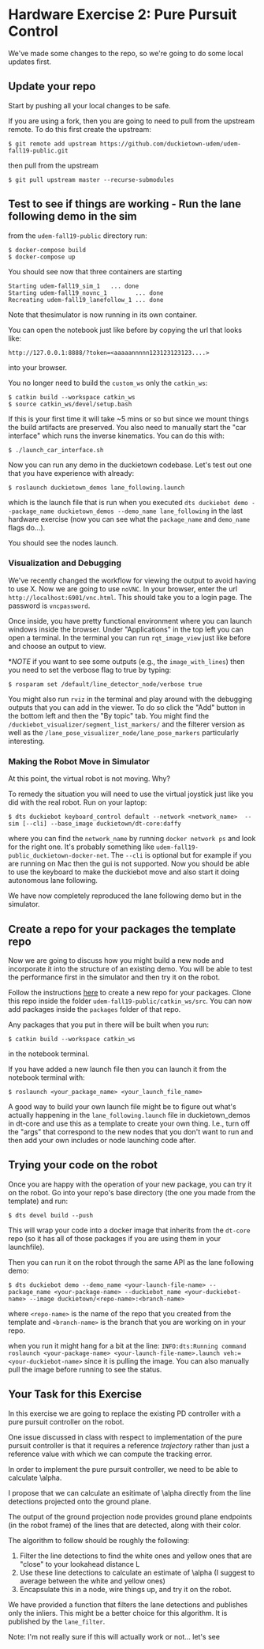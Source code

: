 # Hardware Exercise 2: Pure Pursuit Control

We've made some changes to the repo, so we're going to do some local updates first. 


## Update your repo

Start by pushing all your local changes to be safe. 

If you are using a fork, then you are going to need to pull from the upstream remote. To do this first create the upstream:

    $ git remote add upstream https://github.com/duckietown-udem/udem-fall19-public.git

then pull from the upstream

    $ git pull upstream master --recurse-submodules
    


## Test to see if things are working - Run the lane following demo in the sim

from the `udem-fall19-public` directory run:

    $ docker-compose build
    $ docker-compose up
    
You should see now that three containers are starting

```
Starting udem-fall19_sim_1   ... done
Starting udem-fall19_novnc_1        ... done
Recreating udem-fall19_lanefollow_1 ... done
```

Note that thesimulator is now running in its own container. 

You can open the notebook just like before by copying the url that looks like:

    http://127.0.0.1:8888/?token=<aaaaannnnn123123123123....>

into your browser. 

You no longer need to build the `custom_ws` only the `catkin_ws`:

    $ catkin build --workspace catkin_ws
    $ source catkin_ws/devel/setup.bash
    
If this is your first time it will take ~5 mins or so but since we mount things the build artifacts are preserved.
You also need to manually start the "car interface" which runs the inverse kinematics.
You can do this with:

    $ ./launch_car_interface.sh

Now you can run any demo in the duckietown codebase. Let's test out one that you have experience with already:

    $ roslaunch duckietown_demos lane_following.launch

which is the launch file that is run when you executed `dts duckiebot demo --package_name duckietown_demos --demo_name lane_following` in the last hardware exercise (now you can see what the `package_name` and `demo_name` flags do...).

You should see the nodes launch. 

### Visualization and Debugging

We've recently changed the workflow for viewing the output to avoid having to use X. Now we are going to use `noVNC`. In your browser, enter the url `http://localhost:6901/vnc.html`. This should take you to a login page. The password is `vncpassword`. 

Once inside, you have pretty functional environment where you can launch windows inside the browser. Under "Applications" in the top left you can open a terminal. In the terminal you can run `rqt_image_view` just like before and choose an output to view. 

**NOTE* if you want to see some outputs (e.g., the `image_with_lines`) then you need to set the verbose flag to true by typing: 

    $ rosparam set /default/line_detector_node/verbose true


You might also run `rviz` in the terminal and play around with the debugging outputs that you can add in the viewer. To do so click the "Add" button in the bottom left and then the "By topic" tab. You might find the `/duckiebot_visualizer/segment_list_markers/` and the filterer version as well as the `/lane_pose_visualizer_node/lane_pose_markers` particularly interesting.

### Making the Robot Move in Simulator

At this point, the virtual robot is not moving. Why?

To remedy the situation you will need to use the virtual joystick just like you did with the real robot. Run on your laptop:

    $ dts duckiebot keyboard_control default --network <network_name>  --sim [--cli] --base_image duckietown/dt-core:daffy
    
where you can find the `network_name` by running `docker network ps` and look for the right one. It's probably something like `udem-fall19-public_duckietown-docker-net`. The `--cli` is optional but for example if you are running on Mac then the gui is not supported. 
Now you should be able to use the keyboard to make the duckiebot move and also start it doing autonomous lane following. 

We have now completely reproduced the lane following demo but in the simulator. 


## Create a repo for your packages the template repo

Now we are going to discuss how you might build a new node and incorporate it into the structure of an existing demo. You will be able to test the performance first in the simulator and then try it on the robot. 

Follow the instructions [here](https://github.com/duckietown/template-ros-core) to create a new repo for your packages. Clone this repo inside the folder `udem-fall19-public/catkin_ws/src`. You can now add packages inside the `packages` folder of that repo. 

Any packages that you put in there will be built when you run:

    $ catkin build --workspace catkin_ws

in the notebook terminal. 

If you have added a new launch file then you can launch it from the notebook terminal with:

    $ roslaunch <your_package_name> <your_launch_file_name>


A good way to build your own launch file might be to figure out what's actually happening in the `lane_following.launch` file in duckietown_demos in dt-core and use this as a template to create your own thing. I.e., turn off the "args" that correspond to the new nodes that you don't want to run and then add your own includes or node launching code after. 

## Trying your code on the robot


Once you are happy with the operation of your new package, you can try it on the robot. Go into your repo's base directory (the one you made from the template) and run:

    $ dts devel build --push

This will wrap your code into a docker image that inherits from the `dt-core` repo (so it has all of those packages if you are using them in your launchfile).

Then you can run it on the robot through the same API as the lane following demo:

    $ dts duckiebot demo --demo_name <your-launch-file-name> --package_name <your-package-name> --duckiebot_name <your-duckiebot-name> --image duckietown/<repo-name>:<branch-name>
    
where `<repo-name>` is the name of the repo that you created from the template and `<branch-name>` is the branch that you are working on in your repo. 

when you run it might hang for a bit at the line: ```INFO:dts:Running command roslaunch <your-package-name> <your-launch-file-name>.launch veh:=<your-duckiebot-name>``` since it is pulling the image. You can also manually pull the image before running to see the status. 



## Your Task for this Exercise


In this exercise we are going to replace the existing PD controller with a pure pursuit controller on the robot. 

One issue discussed in class with respect to implementation of the pure pursuit controller is that it requires a reference _trajectory_ rather than just a reference value with which we can compute the tracking error. 

In order to implement the pure pursuit controller, we need to be able to calculate \alpha. 

I propose that we can calculate an esitimate of \alpha directly from the line detections projected onto the ground plane. 

The output of the ground projection node provides ground plane endpoints (in the robot frame) of the lines that are detected, along with their color. 

The algorithm to follow should be roughly the following:

 1. Filter the line detections to find the white ones and yellow ones that are "close" to your lookahead distance L
 2. Use these line detections to calculate an estimate of \alpha (I suggest to average between the white and yellow ones)
 3. Encapsulate this in a node, wire things up,  and try it on the robot. 

We have provided a function that filters the lane detections and publishes only the inliers. This might be a better choice for this algorithm. It is published by the `lane_filter`. 



Note: I'm not really sure if this will actually work or not... let's see


